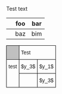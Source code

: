 Test text

|| foo | bar |
|---|---|-- |
|| baz | bim |


<style type="text/css">
.tg  {border-collapse:collapse;border-spacing:0;}
.tg td{border-color:black;border-style:solid;border-width:1px;font-family:Arial, sans-serif;font-size:14px;
  overflow:hidden;padding:10px 5px;word-break:normal;}
.tg th{border-color:black;border-style:solid;border-width:1px;font-family:Arial, sans-serif;font-size:14px;
  font-weight:normal;overflow:hidden;padding:10px 5px;word-break:normal;}
.tg .tg-y6fn{background-color:#c0c0c0;text-align:left;vertical-align:top}
.tg .tg-0lax{text-align:left;vertical-align:top}
</style>
<table class="tg">
<thead>
  <tr>
    <th class="tg-y6fn"></th>
    <th class="tg-0lax" colspan="2">Test</th>
  </tr>
</thead>
<tbody>
  <tr>
    <td class="tg-0lax" rowspan="2">test</td>
    <td class="tg-0lax">$y_3$</td>
    <td class="tg-0lax">$y_1$</td>
  </tr>
  <tr>
    <td class="tg-0lax"></td>
    <td class="tg-0lax">$y_3$</td>
  </tr>
</tbody>
</table>
